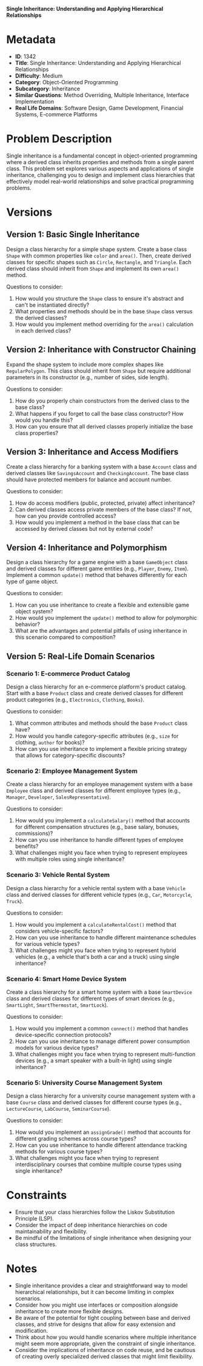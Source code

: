 **Single Inheritance: Understanding and Applying Hierarchical Relationships**

# Metadata

- **ID**: 1342
- **Title**: Single Inheritance: Understanding and Applying Hierarchical Relationships
- **Difficulty**: Medium
- **Category**: Object-Oriented Programming
- **Subcategory**: Inheritance
- **Similar Questions**: Method Overriding, Multiple Inheritance, Interface Implementation
- **Real Life Domains**: Software Design, Game Development, Financial Systems, E-commerce Platforms

# Problem Description

Single inheritance is a fundamental concept in object-oriented programming where a derived class inherits properties and methods from a single parent class. This problem set explores various aspects and applications of single inheritance, challenging you to design and implement class hierarchies that effectively model real-world relationships and solve practical programming problems.

# Versions

## Version 1: Basic Single Inheritance

Design a class hierarchy for a simple shape system. Create a base class `Shape` with common properties like `color` and `area()`. Then, create derived classes for specific shapes such as `Circle`, `Rectangle`, and `Triangle`. Each derived class should inherit from `Shape` and implement its own `area()` method.

Questions to consider:
1. How would you structure the `Shape` class to ensure it's abstract and can't be instantiated directly?
2. What properties and methods should be in the base `Shape` class versus the derived classes?
3. How would you implement method overriding for the `area()` calculation in each derived class?

## Version 2: Inheritance with Constructor Chaining

Expand the shape system to include more complex shapes like `RegularPolygon`. This class should inherit from `Shape` but require additional parameters in its constructor (e.g., number of sides, side length).

Questions to consider:
1. How do you properly chain constructors from the derived class to the base class?
2. What happens if you forget to call the base class constructor? How would you handle this?
3. How can you ensure that all derived classes properly initialize the base class properties?

## Version 3: Inheritance and Access Modifiers

Create a class hierarchy for a banking system with a base `Account` class and derived classes like `SavingsAccount` and `CheckingAccount`. The base class should have protected members for balance and account number.

Questions to consider:
1. How do access modifiers (public, protected, private) affect inheritance?
2. Can derived classes access private members of the base class? If not, how can you provide controlled access?
3. How would you implement a method in the base class that can be accessed by derived classes but not by external code?

## Version 4: Inheritance and Polymorphism

Design a class hierarchy for a game engine with a base `GameObject` class and derived classes for different game entities (e.g., `Player`, `Enemy`, `Item`). Implement a common `update()` method that behaves differently for each type of game object.

Questions to consider:
1. How can you use inheritance to create a flexible and extensible game object system?
2. How would you implement the `update()` method to allow for polymorphic behavior?
3. What are the advantages and potential pitfalls of using inheritance in this scenario compared to composition?

## Version 5: Real-Life Domain Scenarios

### Scenario 1: E-commerce Product Catalog
Design a class hierarchy for an e-commerce platform's product catalog. Start with a base `Product` class and create derived classes for different product categories (e.g., `Electronics`, `Clothing`, `Books`).

Questions to consider:
1. What common attributes and methods should the base `Product` class have?
2. How would you handle category-specific attributes (e.g., `size` for clothing, `author` for books)?
3. How can you use inheritance to implement a flexible pricing strategy that allows for category-specific discounts?

### Scenario 2: Employee Management System
Create a class hierarchy for an employee management system with a base `Employee` class and derived classes for different employee types (e.g., `Manager`, `Developer`, `SalesRepresentative`).

Questions to consider:
1. How would you implement a `calculateSalary()` method that accounts for different compensation structures (e.g., base salary, bonuses, commissions)?
2. How can you use inheritance to handle different types of employee benefits?
3. What challenges might you face when trying to represent employees with multiple roles using single inheritance?

### Scenario 3: Vehicle Rental System
Design a class hierarchy for a vehicle rental system with a base `Vehicle` class and derived classes for different vehicle types (e.g., `Car`, `Motorcycle`, `Truck`).

Questions to consider:
1. How would you implement a `calculateRentalCost()` method that considers vehicle-specific factors?
2. How can you use inheritance to handle different maintenance schedules for various vehicle types?
3. What challenges might you face when trying to represent hybrid vehicles (e.g., a vehicle that's both a car and a truck) using single inheritance?

### Scenario 4: Smart Home Device System
Create a class hierarchy for a smart home system with a base `SmartDevice` class and derived classes for different types of smart devices (e.g., `SmartLight`, `SmartThermostat`, `SmartLock`).

Questions to consider:
1. How would you implement a common `connect()` method that handles device-specific connection protocols?
2. How can you use inheritance to manage different power consumption models for various device types?
3. What challenges might you face when trying to represent multi-function devices (e.g., a smart speaker with a built-in light) using single inheritance?

### Scenario 5: University Course Management System
Design a class hierarchy for a university course management system with a base `Course` class and derived classes for different course types (e.g., `LectureCourse`, `LabCourse`, `SeminarCourse`).

Questions to consider:
1. How would you implement an `assignGrade()` method that accounts for different grading schemes across course types?
2. How can you use inheritance to handle different attendance tracking methods for various course types?
3. What challenges might you face when trying to represent interdisciplinary courses that combine multiple course types using single inheritance?

# Constraints

- Ensure that your class hierarchies follow the Liskov Substitution Principle (LSP).
- Consider the impact of deep inheritance hierarchies on code maintainability and flexibility.
- Be mindful of the limitations of single inheritance when designing your class structures.

# Notes

- Single inheritance provides a clear and straightforward way to model hierarchical relationships, but it can become limiting in complex scenarios.
- Consider how you might use interfaces or composition alongside inheritance to create more flexible designs.
- Be aware of the potential for tight coupling between base and derived classes, and strive for designs that allow for easy extension and modification.
- Think about how you would handle scenarios where multiple inheritance might seem more appropriate, given the constraint of single inheritance.
- Consider the implications of inheritance on code reuse, and be cautious of creating overly specialized derived classes that might limit flexibility.